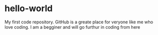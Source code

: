 # hello-world
My first code repository.
GitHub is a greate place for veryone like me who love coding.
I am a begginer and will go furthur in coding from here
